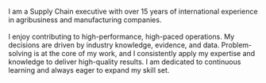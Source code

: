 I am a Supply Chain executive with over 15 years of international experience in agribusiness and manufacturing companies.
<br><br>
I enjoy contributing to high-performance, high-paced operations. My decisions are driven by industry knowledge, evidence, and data. Problem-solving is at the core of my work, and I consistently apply my expertise and knowledge to deliver high-quality results. I am dedicated to continuous learning and always eager to expand my skill set.